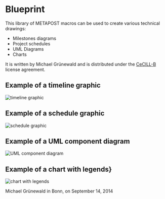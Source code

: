 # Blueprint

This library of METAPOST macros can be used to create various
technical drawings:

- Milestones diagrams
- Project schedules
- UML Diagrams
- Charts

It is written by Michael Grünewald and is distributed under the
[CeCILL-B][1] license agreement.

## Example of a timeline graphic
![timeline graphic](https://bitbucket.org/michipili/blueprint/downloads/example_timeline-0.png)

## Example of a schedule graphic
![schedule graphic](https://bitbucket.org/michipili/blueprint/downloads/example_schedule-0.png)

## Example of a UML component diagram
![UML component diagram](https://bitbucket.org/michipili/blueprint/downloads/example_umlcomponent-0.png)

## Example of a chart with legends}
![chart with legends](https://bitbucket.org/michipili/blueprint/downloads/example_legend-0.png)



   [1]: http://www.cecill.info/licences/Licence_CeCILL-B_V1-en.html

Michael Grünewald in Bonn, on September 14, 2014
